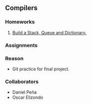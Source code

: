 ## Compilers

### Homeworks

1. [Build a Stack, Queue and Dictionary.](https://github.com/oelizondo/compilers/tree/master/tarea1)

### Assignments

### Reason

* Git practice for final project.

### Collaborators

* Daniel Peña
* Oscar Elizondo
